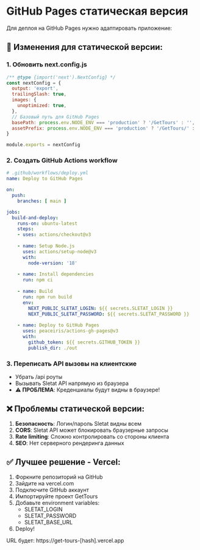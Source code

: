 # GitHub Pages статическая версия

Для деплоя на GitHub Pages нужно адаптировать приложение:

## 🔄 Изменения для статической версии:

### 1. Обновить next.config.js
```js
/** @type {import('next').NextConfig} */
const nextConfig = {
  output: 'export',
  trailingSlash: true,
  images: {
    unoptimized: true,
  },
  // Базовый путь для GitHub Pages
  basePath: process.env.NODE_ENV === 'production' ? '/GetTours' : '',
  assetPrefix: process.env.NODE_ENV === 'production' ? '/GetTours/' : '',
}

module.exports = nextConfig
```

### 2. Создать GitHub Actions workflow
```yaml
# .github/workflows/deploy.yml
name: Deploy to GitHub Pages

on:
  push:
    branches: [ main ]

jobs:
  build-and-deploy:
    runs-on: ubuntu-latest
    steps:
    - uses: actions/checkout@v3
    
    - name: Setup Node.js
      uses: actions/setup-node@v3
      with:
        node-version: '18'
        
    - name: Install dependencies
      run: npm ci
      
    - name: Build
      run: npm run build
      env:
        NEXT_PUBLIC_SLETAT_LOGIN: ${{ secrets.SLETAT_LOGIN }}
        NEXT_PUBLIC_SLETAT_PASSWORD: ${{ secrets.SLETAT_PASSWORD }}
        
    - name: Deploy to GitHub Pages
      uses: peaceiris/actions-gh-pages@v3
      with:
        github_token: ${{ secrets.GITHUB_TOKEN }}
        publish_dir: ./out
```

### 3. Переписать API вызовы на клиентские
- Убрать /api роуты
- Вызывать Sletat API напрямую из браузера
- ⚠️ **ПРОБЛЕМА**: Креденшиалы будут видны в браузере!

## ❌ Проблемы статической версии:

1. **Безопасность**: Логин/пароль Sletat видны всем
2. **CORS**: Sletat API может блокировать браузерные запросы  
3. **Rate limiting**: Сложно контролировать со стороны клиента
4. **SEO**: Нет серверного рендеринга данных

## ✅ Лучшее решение - Vercel:

1. Форкните репозиторий на GitHub
2. Зайдите на vercel.com
3. Подключите GitHub аккаунт
4. Импортируйте проект GetTours
5. Добавьте environment variables:
   - SLETAT_LOGIN
   - SLETAT_PASSWORD  
   - SLETAT_BASE_URL
6. Deploy!

URL будет: https://get-tours-[hash].vercel.app